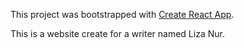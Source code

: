 This project was bootstrapped with [Create React App](https://github.com/facebook/create-react-app).

This is a website create for a writer named Liza Nur.
